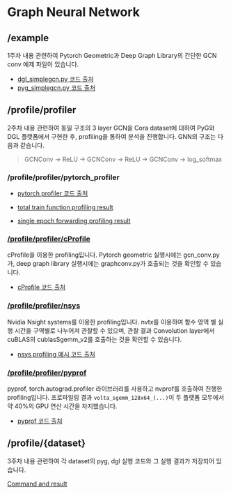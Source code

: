 # Graph Neural Network
## /example
  1주차 내용 관련하여 Pytorch Geometric과 Deep Graph Library의 간단한 GCN conv 예제 파일이 있습니다.
  
- [dgl_simplegcn.py 코드 출처](https://towardsdatascience.com/start-with-graph-convolutional-neural-networks-using-dgl-cf9becc570e1)
- [pyg_simplegcn.py 코드 출처](https://baeseongsu.github.io/posts/pytorch-geometric-introduction/)

## /profile/profiler
  2주차 내용 관련하여 동일 구조의 3 layer GCN을 Cora dataset에 대하여 PyG와 DGL 플랫폼에서 구현한 후, profiling을 통하여 분석을 진행합니다. GNN의 구조는 다음과 같습니다.
> GCNConv -> ReLU -> GCNConv -> ReLU -> GCNConv -> log_softmax
  
  ### /profile/profiler/pytorch_profiler

  - [pytorch profiler 코드 출처](https://jh-bk.tistory.com/20)

  - [total train function profiling result](https://github.com/jh0shin/Graph-Neural-Network/blob/main/profile/profiler/pytorch_profiler/profile_train_100_epoch.txt)
  
  - [single epoch forwarding profiling result](https://github.com/jh0shin/Graph-Neural-Network/blob/main/profile/profiler/pytorch_profiler/profile_forward_1_epoch.txt)
  
  ### [/profile/profiler/cProfile](https://github.com/jh0shin/Graph-Neural-Network/tree/main/profile/profiler/cProfile)
  
  cProfile을 이용한 profiling입니다. Pytorch geometric 실행시에는 gcn_conv.py가, deep graph library 실행시에는 graphconv.py가 호출되는 것을 확인할 수 있습니다.

  - [cProfile 코드 출처](https://jeongukjae.github.io/posts/cpu-profiler/)
  
  ### [/profile/profiler/nsys](https://github.com/jh0shin/Graph-Neural-Network/tree/main/profile/profiler/nsys)
  
  Nvidia Nsight systems를 이용한 profiling입니다. nvtx를 이용하여 함수 영역 별 실행 시간을 구역별로 나누어져 관찰할 수 있으며, 관찰 결과 Convolution layer에서 cuBLAS의 cublasSgemm_v2를 호출하는 것을 확인할 수 있습니다.
  
  - [nsys profiling 예시 코드 출처](https://on-demand.gputechconf.com/ai-conference-2019/skr9110.pdf)

  ### [/profile/profiler/pyprof](https://github.com/jh0shin/Graph-Neural-Network/tree/main/profile/profiler/pyprof)
  
  pyprof, torch.autograd.profiler 라이브러리를 사용하고 nvprof를 호출하여 진행한 profiling입니다. 프로파일링 결과 ```volta_sgemm_128x64_(...)```이 두 플랫폼 모두에서 약 40%의 GPU 연산 시간을 차지했습니다.
  
  - [pyprof 코드 출처](https://docs.nvidia.com/deeplearning/frameworks/pyprof-user-guide/install.html)
  
## /profile/{dataset}
  3주차 내용 관련하여 각 dataset의 pyg, dgl 실행 코드와 그 실행 결과가 저장되어 있습니다.
  
  [Command and result](https://github.com/jh0shin/Graph-Neural-Network/tree/main/profile)
